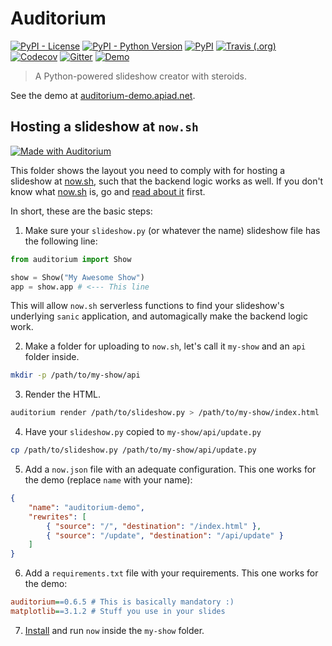 # Auditorium

[<img alt="PyPI - License" src="https://img.shields.io/pypi/l/auditorium.svg">](https://github.com/apiad/auditorium/blob/master/LICENSE)
[<img alt="PyPI - Python Version" src="https://img.shields.io/pypi/pyversions/auditorium.svg">](https://pypi.org/project/auditorium/)
[<img alt="PyPI" src="https://img.shields.io/pypi/v/auditorium.svg">](https://pypi.org/project/auditorium/)
[<img alt="Travis (.org)" src="https://img.shields.io/travis/apiad/auditorium/master.svg">](https://travis-ci.org/apiad/auditorium)
[<img alt="Codecov" src="https://img.shields.io/codecov/c/github/apiad/auditorium.svg">](https://codecov.io/gh/apiad/auditorium)
[<img alt="Gitter" src="https://img.shields.io/gitter/room/apiad/auditorium">](https://gitter.im/auditorium-slides/community)
[<img alt="Demo" src="https://img.shields.io/badge/demo-browse-blueviolet"></img>](https://auditorium-demo.apiad.net)

> A Python-powered slideshow creator with steroids.

See the demo at [auditorium-demo.apiad.net](https://auditorium-demo.apiad.net).

## Hosting a slideshow at `now.sh`

[<img alt="Made with Auditorium" src="https://img.shields.io/badge/made--with-auditorium-blue"></img>](https://apiad.net/auditorium)

This folder shows the layout you need to comply with for hosting a slideshow at [now.sh](https://now.sh), such that the backend logic works as well. If you don't know what [now.sh](https://now.sh) is, go and [read about it](https://zeit.co/docs) first.

In short, these are the basic steps:

1. Make sure your `slideshow.py` (or whatever the name) slideshow file has the following line:

```python
from auditorium import Show

show = Show("My Awesome Show")
app = show.app # <--- This line
```

This will allow `now.sh` serverless functions to find your slideshow's underlying `sanic` application, and automagically make the backend logic work.

2. Make a folder for uploading to `now.sh`, let's call it `my-show` and an `api` folder inside.

```bash
mkdir -p /path/to/my-show/api
```

3. Render the HTML.

```bash
auditorium render /path/to/slideshow.py > /path/to/my-show/index.html
```

4. Have your `slideshow.py` copied to `my-show/api/update.py`

```bash
cp /path/to/slideshow.py /path/to/my-show/api/update.py
```

5. Add a `now.json` file with an adequate configuration. This one works for the demo (replace `name` with your name):

```json
{
    "name": "auditorium-demo",
    "rewrites": [
        { "source": "/", "destination": "/index.html" },
        { "source": "/update", "destination": "/api/update" }
    ]
}
```

6. Add a `requirements.txt` file with your requirements. This one works for the demo:

```ini
auditorium==0.6.5 # This is basically mandatory :)
matplotlib==3.1.2 # Stuff you use in your slides
```

7. [Install](https://zeit.co/docs#install-now-cli) and run `now` inside the `my-show` folder.

